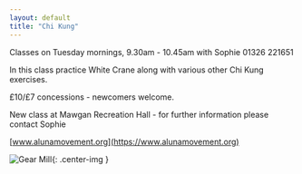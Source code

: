 ```yaml
---
layout: default
title: "Chi Kung"
---
```


Classes on Tuesday mornings, 9.30am - 10.45am with Sophie 01326 221651

In this class practice White Crane along with various other Chi Kung exercises.

£10/£7 concessions - newcomers welcome.

New class at Mawgan Recreation Hall - for further information please contact Sophie

[www.alunamovement.org](https://www.alunamovement.org)


![Gear Mill](/assets/images/gallery/IMG_2173.jpeg "flag"){: .center-img }
